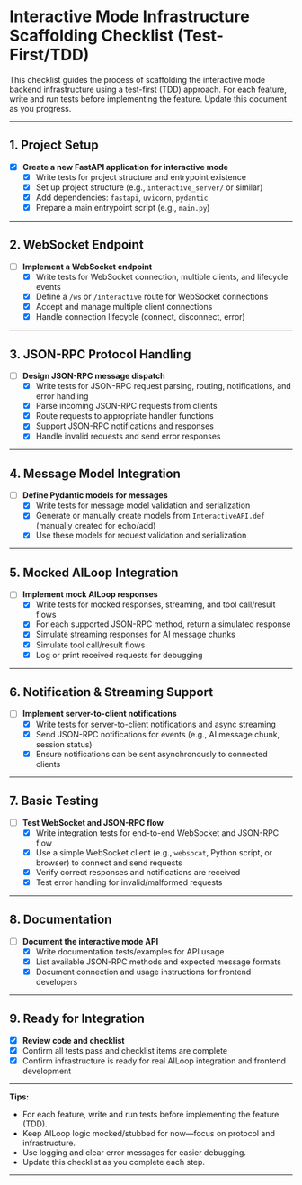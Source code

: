 
# Interactive Mode Infrastructure Scaffolding Checklist (Test-First/TDD)


This checklist guides the process of scaffolding the interactive mode backend infrastructure using a test-first (TDD) approach. For each feature, write and run tests before implementing the feature. Update this document as you progress.

---


## 1. Project Setup

- [x] **Create a new FastAPI application for interactive mode**
  - [x] Write tests for project structure and entrypoint existence
  - [x] Set up project structure (e.g., `interactive_server/` or similar)
  - [x] Add dependencies: `fastapi`, `uvicorn`, `pydantic`
  - [x] Prepare a main entrypoint script (e.g., `main.py`)

---


## 2. WebSocket Endpoint

- [ ] **Implement a WebSocket endpoint**
  - [x] Write tests for WebSocket connection, multiple clients, and lifecycle events
  - [x] Define a `/ws` or `/interactive` route for WebSocket connections
  - [x] Accept and manage multiple client connections
  - [x] Handle connection lifecycle (connect, disconnect, error)

---


## 3. JSON-RPC Protocol Handling

- [ ] **Design JSON-RPC message dispatch**
  - [x] Write tests for JSON-RPC request parsing, routing, notifications, and error handling
  - [x] Parse incoming JSON-RPC requests from clients
  - [x] Route requests to appropriate handler functions
  - [x] Support JSON-RPC notifications and responses
  - [x] Handle invalid requests and send error responses

---


## 4. Message Model Integration

- [ ] **Define Pydantic models for messages**
  - [x] Write tests for message model validation and serialization
  - [x] Generate or manually create models from `InteractiveAPI.def` (manually created for echo/add)
  - [x] Use these models for request validation and serialization

---


## 5. Mocked AILoop Integration

- [ ] **Implement mock AILoop responses**
  - [x] Write tests for mocked responses, streaming, and tool call/result flows
  - [x] For each supported JSON-RPC method, return a simulated response
  - [x] Simulate streaming responses for AI message chunks
  - [x] Simulate tool call/result flows
  - [x] Log or print received requests for debugging

---


## 6. Notification & Streaming Support

- [ ] **Implement server-to-client notifications**
  - [x] Write tests for server-to-client notifications and async streaming
  - [x] Send JSON-RPC notifications for events (e.g., AI message chunk, session status)
  - [x] Ensure notifications can be sent asynchronously to connected clients

---


## 7. Basic Testing

- [ ] **Test WebSocket and JSON-RPC flow**
  - [x] Write integration tests for end-to-end WebSocket and JSON-RPC flow
  - [x] Use a simple WebSocket client (e.g., `websocat`, Python script, or browser) to connect and send requests
  - [x] Verify correct responses and notifications are received
  - [x] Test error handling for invalid/malformed requests

---


## 8. Documentation

- [ ] **Document the interactive mode API**
  - [x] Write documentation tests/examples for API usage
  - [x] List available JSON-RPC methods and expected message formats
  - [x] Document connection and usage instructions for frontend developers

---



## 9. Ready for Integration

- [x] **Review code and checklist**
- [x] Confirm all tests pass and checklist items are complete
- [x] Confirm infrastructure is ready for real AILoop integration and frontend development

---


**Tips:**

- For each feature, write and run tests before implementing the feature (TDD).
- Keep AILoop logic mocked/stubbed for now—focus on protocol and infrastructure.
- Use logging and clear error messages for easier debugging.
- Update this checklist as you complete each step.

---
